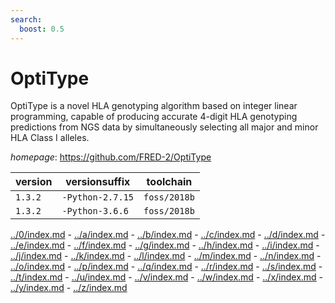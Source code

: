 ```yaml
---
search:
  boost: 0.5
---
```

# OptiType

OptiType is a novel HLA genotyping algorithm based on integer linear programming,  capable of producing accurate 4-digit HLA genotyping predictions from NGS data  by simultaneously selecting all major and minor HLA Class I alleles.

*homepage*: <https://github.com/FRED-2/OptiType>

version | versionsuffix | toolchain
--------|---------------|----------
``1.3.2`` | ``-Python-2.7.15`` | ``foss/2018b``
``1.3.2`` | ``-Python-3.6.6`` | ``foss/2018b``

[../0/index.md](0) - [../a/index.md](a) - [../b/index.md](b) - [../c/index.md](c) - [../d/index.md](d) - [../e/index.md](e) - [../f/index.md](f) - [../g/index.md](g) - [../h/index.md](h) - [../i/index.md](i) - [../j/index.md](j) - [../k/index.md](k) - [../l/index.md](l) - [../m/index.md](m) - [../n/index.md](n) - [../o/index.md](o) - [../p/index.md](p) - [../q/index.md](q) - [../r/index.md](r) - [../s/index.md](s) - [../t/index.md](t) - [../u/index.md](u) - [../v/index.md](v) - [../w/index.md](w) - [../x/index.md](x) - [../y/index.md](y) - [../z/index.md](z)

